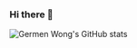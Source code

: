 ### Hi there 👋


![Germen Wong's GitHub stats](https://github-readme-stats.vercel.app/api?username=anuraghazra&show_icons=true&theme=highcontrast)

<!--
**germenwong/germenwong** is a ✨ _special_ ✨ repository because its `README.md` (this file) appears on your GitHub profile.

Here are some ideas to get you started:

- 🔭 I’m currently working on ...
- 🌱 I’m currently learning ...
- 👯 I’m looking to collaborate on ...
- 🤔 I’m looking for help with ...
- 💬 Ask me about ...
- 📫 How to reach me: ...
- 😄 Pronouns: ...
- ⚡ Fun fact: ...
-->
